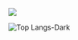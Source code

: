 <a href="https://github.com/tl1l1l1s"><img src="https://img.shields.io/badge/github-black?style=flat-square&logo=181717&logoColor=black&link=https://github.com.tl1l1l1s"/></a>

![Top Langs-Dark](https://github-readme-stats.vercel.app/api/top-langs/?username=tl1l1l1s&layout=compact&hide_border=true&theme=rose_pine)
